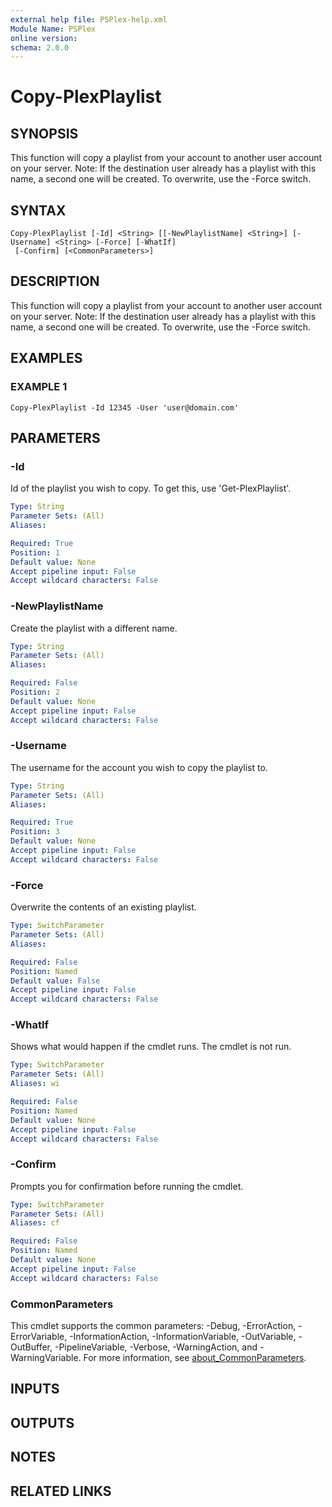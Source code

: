 ```yaml
---
external help file: PSPlex-help.xml
Module Name: PSPlex
online version:
schema: 2.0.0
---
```


# Copy-PlexPlaylist

## SYNOPSIS
This function will copy a playlist from your account to another user account on your server.
Note: If the destination user already has a playlist with this name, a second one will be created.
To overwrite, use the -Force switch.

## SYNTAX

```
Copy-PlexPlaylist [-Id] <String> [[-NewPlaylistName] <String>] [-Username] <String> [-Force] [-WhatIf]
 [-Confirm] [<CommonParameters>]
```

## DESCRIPTION
This function will copy a playlist from your account to another user account on your server.
Note: If the destination user already has a playlist with this name, a second one will be created.
To overwrite, use the -Force switch.

## EXAMPLES

### EXAMPLE 1
```
Copy-PlexPlaylist -Id 12345 -User 'user@domain.com'
```

## PARAMETERS

### -Id
Id of the playlist you wish to copy.
To get this, use 'Get-PlexPlaylist'.

```yaml
Type: String
Parameter Sets: (All)
Aliases:

Required: True
Position: 1
Default value: None
Accept pipeline input: False
Accept wildcard characters: False
```

### -NewPlaylistName
Create the playlist with a different name.

```yaml
Type: String
Parameter Sets: (All)
Aliases:

Required: False
Position: 2
Default value: None
Accept pipeline input: False
Accept wildcard characters: False
```

### -Username
The username for the account you wish to copy the playlist to.

```yaml
Type: String
Parameter Sets: (All)
Aliases:

Required: True
Position: 3
Default value: None
Accept pipeline input: False
Accept wildcard characters: False
```

### -Force
Overwrite the contents of an existing playlist.

```yaml
Type: SwitchParameter
Parameter Sets: (All)
Aliases:

Required: False
Position: Named
Default value: False
Accept pipeline input: False
Accept wildcard characters: False
```

### -WhatIf
Shows what would happen if the cmdlet runs.
The cmdlet is not run.

```yaml
Type: SwitchParameter
Parameter Sets: (All)
Aliases: wi

Required: False
Position: Named
Default value: None
Accept pipeline input: False
Accept wildcard characters: False
```

### -Confirm
Prompts you for confirmation before running the cmdlet.

```yaml
Type: SwitchParameter
Parameter Sets: (All)
Aliases: cf

Required: False
Position: Named
Default value: None
Accept pipeline input: False
Accept wildcard characters: False
```

### CommonParameters
This cmdlet supports the common parameters: -Debug, -ErrorAction, -ErrorVariable, -InformationAction, -InformationVariable, -OutVariable, -OutBuffer, -PipelineVariable, -Verbose, -WarningAction, and -WarningVariable. For more information, see [about_CommonParameters](http://go.microsoft.com/fwlink/?LinkID=113216).

## INPUTS

## OUTPUTS

## NOTES

## RELATED LINKS
